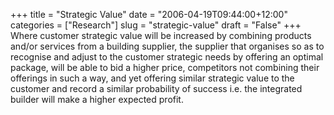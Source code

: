 +++
title = "Strategic Value"
date = "2006-04-19T09:44:00+12:00"
categories = ["Research"]
slug = "strategic-value"
draft = "False"
+++
Where customer strategic value will be increased by combining
products and/or services from a building supplier, the supplier that
organises so as to recognise and adjust to the customer strategic
needs by offering an optimal package, will be able to bid a higher
price, competitors not combining their offerings in such a way,
and yet offering similar strategic value to the customer and record
a similar probability of success i.e. the integrated builder will
make a higher expected profit.

